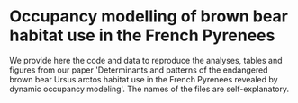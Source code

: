 Occupancy modelling of brown bear habitat use in the French Pyrenees
==================================================

We provide here the code and data to reproduce the analyses, tables and figures from our paper 
'Determinants and patterns of the endangered brown bear Ursus arctos habitat use in the French Pyrenees 
revealed by dynamic occupancy modeling'. The names of the files are self-explanatory.
